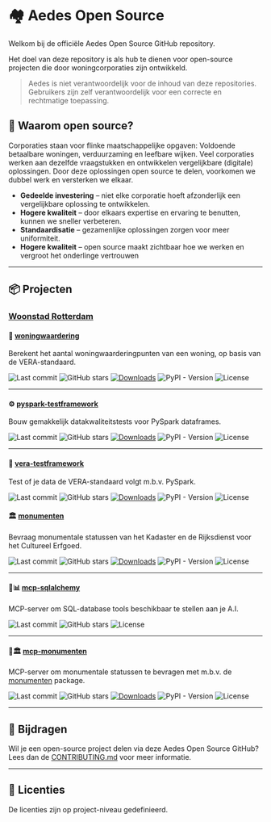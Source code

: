 # 🏘️ Aedes Open Source

Welkom bij de officiële Aedes Open Source GitHub repository.  

Het doel van deze repository is als hub te dienen voor open-source projecten die door woningcorporaties zijn ontwikkeld.

> Aedes is niet verantwoordelijk voor de inhoud van deze repositories. Gebruikers zijn zelf verantwoordelijk voor een correcte en rechtmatige toepassing.


## 🤔 Waarom open source?

Corporaties staan voor flinke maatschappelijke opgaven: Voldoende betaalbare woningen, verduurzaming en leefbare wijken. Veel corporaties werken aan dezelfde vraagstukken en ontwikkelen vergelijkbare (digitale) oplossingen. Door deze oplossingen open source te delen, voorkomen we dubbel werk en versterken we elkaar.

* **Gedeelde investering** – niet elke corporatie hoeft afzonderlijk een vergelijkbare oplossing te ontwikkelen.
* **Hogere kwaliteit** – door elkaars expertise en ervaring te benutten, kunnen we sneller verbeteren.
* **Standaardisatie** – gezamenlijke oplossingen zorgen voor meer uniformiteit.
* **Hogere kwaliteit** – open source maakt zichtbaar hoe we werken en vergroot het onderlinge vertrouwen


---

## 📦 Projecten

### [Woonstad Rotterdam](https://github.com/woonstadrotterdam)

#### 🧮 [woningwaardering](https://github.com/woonstadrotterdam/woningwaardering)

Berekent het aantal woningwaarderingpunten van een woning, op basis van de VERA-standaard.

![Last commit](https://img.shields.io/github/last-commit/woonstadrotterdam/woningwaardering)
![GitHub stars](https://img.shields.io/github/stars/woonstadrotterdam/woningwaardering)
[![Downloads](https://static.pepy.tech/badge/woningwaardering/month)](https://pepy.tech/project/woningwaardering)
![PyPI - Version](https://img.shields.io/pypi/v/woningwaardering)
![License](https://img.shields.io/github/license/woonstadrotterdam/woningwaardering)

---

#### ⚙️ [pyspark-testframework](https://github.com/woonstadrotterdam/pyspark-testframework)

Bouw gemakkelijk datakwaliteitstests voor PySpark dataframes.

![Last commit](https://img.shields.io/github/last-commit/woonstadrotterdam/pyspark-testframework)
![GitHub stars](https://img.shields.io/github/stars/woonstadrotterdam/pyspark-testframework)
[![Downloads](https://static.pepy.tech/badge/pyspark-testframework/month)](https://pepy.tech/project/pyspark-testframework)
![PyPI - Version](https://img.shields.io/pypi/v/pyspark-testframework)
![License](https://img.shields.io/github/license/woonstadrotterdam/pyspark-testframework)

---

#### 🧪 [vera-testframework](https://github.com/woonstadrotterdam/vera-testframework)

Test of je data de VERA-standaard volgt m.b.v. PySpark.

![Last commit](https://img.shields.io/github/last-commit/woonstadrotterdam/vera-testframework)
![GitHub stars](https://img.shields.io/github/stars/woonstadrotterdam/vera-testframework)
[![Downloads](https://static.pepy.tech/badge/vera-testframework/month)](https://pepy.tech/project/vera-testframework)
![PyPI - Version](https://img.shields.io/pypi/v/vera-testframework)
![License](https://img.shields.io/github/license/woonstadrotterdam/vera-testframework)

#### 🏛️ [monumenten](https://github.com/woonstadrotterdam/monumenten)

Bevraag monumentale statussen van het Kadaster en de Rijksdienst voor het Cultureel Erfgoed.

![Last commit](https://img.shields.io/github/last-commit/woonstadrotterdam/monumenten)
![GitHub stars](https://img.shields.io/github/stars/woonstadrotterdam/monumenten)
[![Downloads](https://static.pepy.tech/badge/monumenten/month)](https://pepy.tech/project/monumenten)
![PyPI - Version](https://img.shields.io/pypi/v/monumenten)
![License](https://img.shields.io/github/license/woonstadrotterdam/monumenten)

---

#### 💬📊 [mcp-sqlalchemy](https://github.com/woonstadrotterdam/mcp-sqlalchemy)

MCP-server om SQL-database tools beschikbaar te stellen aan je A.I.

![Last commit](https://img.shields.io/github/last-commit/woonstadrotterdam/mcp-sqlalchemy)
![GitHub stars](https://img.shields.io/github/stars/woonstadrotterdam/mcp-sqlalchemy)
![License](https://img.shields.io/github/license/woonstadrotterdam/mcp-sqlalchemy)

---

#### 💬🏛️ [mcp-monumenten](https://github.com/woonstadrotterdam/mcp-monumenten)

MCP-server om monumentale statussen te bevragen met m.b.v. de [monumenten](https://github.com/woonstadrotterdam/monumenten) package.

![Last commit](https://img.shields.io/github/last-commit/woonstadrotterdam/mcp-monumenten)
![GitHub stars](https://img.shields.io/github/stars/woonstadrotterdam/mcp-monumenten)
[![Downloads](https://static.pepy.tech/badge/mcp-monumenten/month)](https://pepy.tech/project/monumenten)
![PyPI - Version](https://img.shields.io/pypi/v/mcp-monumenten)
![License](https://img.shields.io/github/license/woonstadrotterdam/mcp-monumenten)

---

## 🤝 Bijdragen

Wil je een open-source project delen via deze Aedes Open Source GitHub? Lees dan de [CONTRIBUTING.md](../CONTRIBUTING.md) voor meer informatie.

---

## 📃 Licenties

De licenties zijn op project-niveau gedefinieerd.
